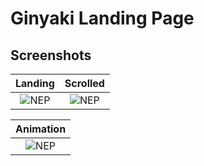 # Ginyaki Landing Page


## Screenshots

Landing                  |  Scrolled
:-------------------------:|:-------------------------:
![NEP](screenshots/main.png?raw=true "NEP") |  ![NEP](screenshots/second.png?raw=true "NEP")


Animation        |  
:-------------------------:|
![NEP](screenshots/captured.gif?raw=true "NEP")|  
